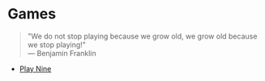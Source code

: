 # Games
> "We do not stop playing because we grow old, we grow old because we stop playing!"  
> ― Benjamin Franklin

- [Play Nine](https://github.com/kantuni/Games/tree/master/Play%20Nine)
